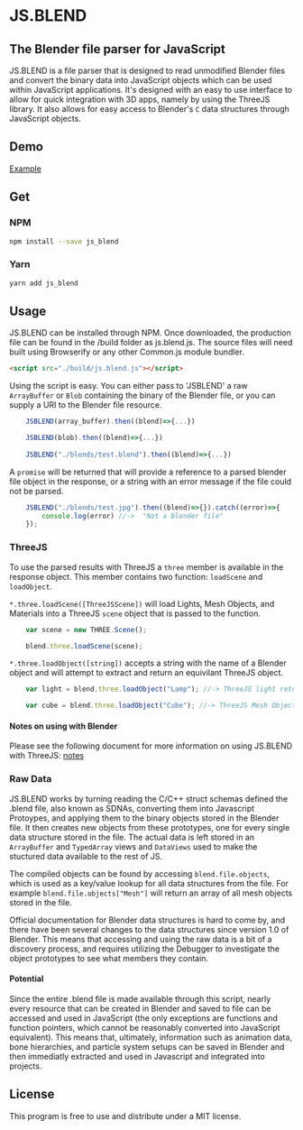 # JS.BLEND
## The Blender file parser for JavaScript

JS.BLEND is a file parser that is designed to read unmodified Blender files and convert the binary data into JavaScript objects which can be used within JavaScript applications. It's designed with an easy to use interface to allow for quick integration with 3D apps, namely by using the ThreeJS library. It also allows for easy access to Blender's `C` data structures through JavaScript objects.

## Demo

[Example](https://galactrax.github.io/js.blend/)


## Get 


### NPM
```sh
npm install --save js_blend
```

### Yarn 
```sh
yarn add js_blend
```

## Usage

JS.BLEND can be installed through NPM. Once downloaded, the production file can be found in the /build folder as js.blend.js. The source files will need built using Browserify or any other Common.js module bundler.

```html
<script src="./build/js.blend.js"></script>
```

Using the script is easy. You can either pass to 'JSBLEND' a raw `ArrayBuffer` or `Blob` containing the binary of the 
Blender file, or you can supply a URI to the Blender file resource. 

```javascript
	JSBLEND(array_buffer).then((blend)=>{...})

	JSBLEND(blob).then((blend)=>{...})
	
	JSBLEND("./blends/test.blend").then((blend)=>{...})
```

A `promise` will be returned that will provide a reference to a parsed blender file object in the response, or a string with an error message if the file could not be parsed.

```javascript
	JSBLEND("./blends/test.jpg").then((blend)=>{}).catch((error)=>{
		console.log(error) //->  "Not a Blender file"
	}); 
```
### ThreeJS

To use the parsed results with ThreeJS a `three` member is available in the response object. This member contains two function: `loadScene` and `loadObject`.

`*.three.loadScene([ThreeJSScene])` will load Lights, Mesh Objects, and Materials into a ThreeJS `scene` object that is passed to the function.

```javascript
	var scene = new THREE.Scene();

	blend.three.loadScene(scene);
```

`*.three.loadObject([string])` accepts a string with the name of a Blender object and will attempt to extract and return an equivilant ThreeJS object.

```javascript
	var light = blend.three.loadObject("Lamp"); //-> ThreeJS light returned;

	var cube = blend.three.loadObject("Cube"); //-> ThreeJS Mesh Object with materials returned;
```

#### Notes on using with Blender

Please see the following document for more information on using JS.BLEND with ThreeJS: [notes](./threejs_notes.md)

### Raw Data

JS.BLEND works by turning reading the C/C++ struct schemas defined the .blend file, also known as SDNAs, converting them into Javascript Protoypes, and applying them to the binary objects stored in the Blender file. It then creates new objects from these prototypes, one for every single data structure stored in the file. The actual data is left stored in an `ArrayBuffer` and `TypedArray` views and `DataViews` used to make the stuctured data available to the rest of JS. 

The compiled objects can be found by accessing `blend.file.objects`, which is used as a key/value lookup for all data structures from the file.  For example `blend.file.objects["Mesh"]` will return an array of all mesh objects stored in the file. 

Official documentation for Blender data structures is hard to come by, and there have been several changes to the data structures since version 1.0 of Blender. This means that accessing and using the raw data is a bit of a discovery process, and requires utilizing the Debugger to investigate the object prototypes to see what members they contain. 

#### Potential

Since the entire .blend file is made available through this script, nearly every resource that can be created in Blender and saved to file can be accessed and used in JavaScript (the only exceptions are functions and function pointers, which cannot be reasonably converted into JavaScript equivalent). This means that, ultimately, information such as animation data, bone hierarchies, and particle system setups can be saved in Blender and then immediatly extracted and used in Javascript and integrated into projects.

## License

This program is free to use and distribute under a MIT license. 
